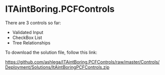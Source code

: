 # ITAintBoring.PCFControls

There are 3 controls so far:

- Validated Input
- CheckBox List
- Tree Relationships

To download the solution file, follow this link:

https://github.com/ashlega/ITAintBoring.PCFControls/raw/master/Controls/Deployment/Solutions/ItAintBoringPCFControls.zip
